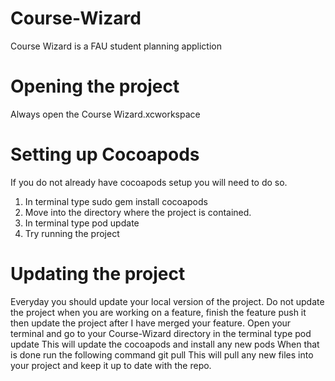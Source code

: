 # Course-Wizard
Course Wizard is a FAU student planning appliction
# Opening the project
 Always open the Course Wizard.xcworkspace
# Setting up Cocoapods
 If you do not already have cocoapods setup you will need to do so.
 1. In terminal type sudo gem install cocoapods
 2. Move into the directory where the project is contained. 
 3. In terminal type pod update
 4. Try running the project
# Updating the project
Everyday you should update your local version of the project.
Do not update the project when you are working on a feature,
finish the feature push it then update the project after I
have merged your feature.
Open your terminal and go to your Course-Wizard directory
in the terminal type
pod update
This will update the cocoapods and install any new pods
When that is done run the following command
git pull
This will pull any new files into your project and keep it up to date with the repo.
